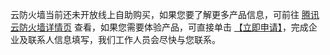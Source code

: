 云防火墙当前还未开放线上自助购买，如果您要了解更多产品信息，可前往 [腾讯云防火墙详情页](https://cloud.tencent.com/product/cfw) 查看，如果您需要体验产品，可直接单击 [【立即申请】](https://cloud.tencent.com/apply/p/6mqsuwiacdn)，完成企业及联系人信息填写，我们工作人员会尽快与您联系。
